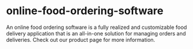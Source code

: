 # online-food-ordering-software
An online food ordering software is a fully realized and customizable food delivery application that is an all-in-one solution for managing orders and deliveries. Check out our product page for more information.
